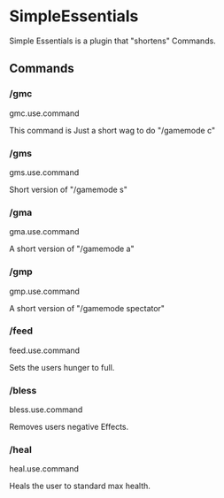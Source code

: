 # SimpleEssentials
Simple Essentials is a plugin that "shortens" Commands.

## Commands

### /gmc

gmc.use.command

This command is Just a short wag to do "/gamemode c"

### /gms

gms.use.command

Short version of "/gamemode s"

### /gma

gma.use.command

A short version of "/gamemode a"

### /gmp

gmp.use.command

A short version of "/gamemode spectator"

### /feed

feed.use.command

Sets the users hunger to full.

### /bless

bless.use.command

Removes users negative Effects.

### /heal

heal.use.command

Heals the user to standard max health.
